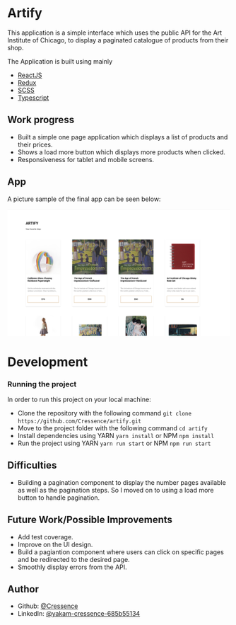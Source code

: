 # Artify

This application is a simple interface which uses the public API for the Art Institute of Chicago, to display a paginated catalogue of products from their shop.

The Application is built using mainly

* [ReactJS](https://reactjs.org/)
* [Redux](https://redux.js.org/)
* [SCSS](https://github.com/sass/node-sass)
* [Typescript](https://www.typescriptlang.org/)

## Work progress
* Built a simple one page application which displays a list of products and their prices.
* Shows a load more button which displays more products when clicked.
* Responsiveness for tablet and mobile screens.

## App

A picture sample of the final app can be seen below:

![App Screen](src/assets/final-applicatiion.png)


# Development

### Running the project

In order to run this project on your local machine:
* Clone the repository with the following command `git clone https://github.com/Cressence/artify.git`
* Move to the project folder with the following command `cd artify`
* Install dependencies using YARN `yarn install` or NPM `npm install`
* Run the project using YARN `yarn run start` or NPM `npm run start`

## Difficulties

* Building a pagination component to display the number pages available as well as the pagination steps. So I moved on to using a load more button to handle pagination.

## Future Work/Possible Improvements

* Add test coverage.
* Improve on the UI design.
* Build a pagiantion component where users can click on specific pages and be redirected to the desired page.
* Smoothly display errors from the API.


## Author

* Github: [@Cressence](https://github.com/Cressence)
* LinkedIn: [@yakam-cressence-685b55134](https://www.linkedin.com/in/yakam-cressence/)